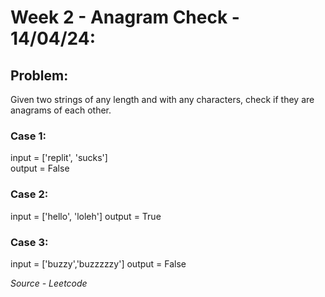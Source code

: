 # Week 2 - Anagram Check - 14/04/24:

## Problem:
Given two strings of any length and with any characters, check if they are anagrams of each other.

### Case 1:

input = ['replit', 'sucks']\
output = False

### Case 2:

input = ['hello', 'loleh']
output = True

### Case 3:

input = ['buzzy','buzzzzzy']
output = False

*Source - Leetcode*